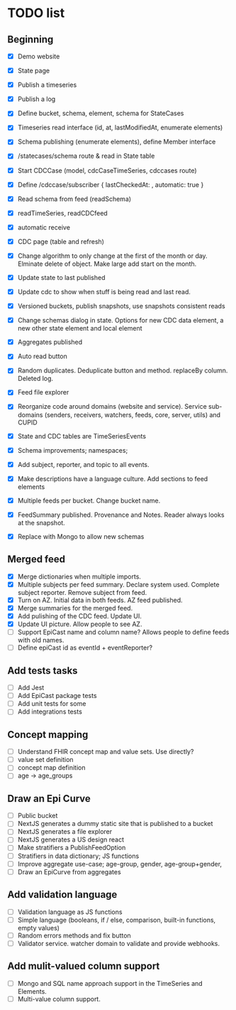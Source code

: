 # TODO list

## Beginning

* [x] Demo website
* [x] State page
* [x] Publish a timeseries
* [x] Publish a log
* [x] Define bucket, schema, element, schema for StateCases
* [x] Timeseries read interface (id, at, lastModifiedAt, enumerate elements)
* [x] Schema publishing (enumerate elements), define Member interface
* [x] /statecases/schema route & read in State table
* [x] Start CDCCase (model, cdcCaseTimeSeries, cdccases route)
* [x] Define /cdccase/subscriber { lastCheckedAt: , automatic: true }
* [x] Read schema from feed (readSchema)
* [x] readTimeSeries, readCDCfeed
* [x] automatic receive
* [x] CDC page (table and refresh)
* [x] Change algorithm to only change at the first of the month or day. Elminate delete of object. Make large add start on the month.
* [x] Update state to last published
* [x] Update cdc to show when stuff is being read and last read.
* [x] Versioned buckets, publish snapshots, use snapshots consistent reads
* [x] Change schemas dialog in state. Options for new CDC data element, a new other state element and local element
* [x] Aggregates published
* [x] Auto read button
* [x] Random duplicates. Deduplicate button and method. replaceBy column. Deleted log.
* [x] Feed file explorer
* [x] Reorganize code around domains (website and service). Service sub-domains (senders, receivers, watchers, feeds, core, server, utils) and CUPID
* [x] State and CDC tables are TimeSeriesEvents
* [x] Schema improvements; namespaces;

* [x] Add subject, reporter, and topic to all events.
* [x] Make descriptions have a language culture. Add sections to feed elements
* [x] Multiple feeds per bucket. Change bucket name.
* [x] FeedSummary published. Provenance and Notes. Reader always looks at the snapshot.
* [x] Replace with Mongo to allow new schemas

## Merged feed

* [x] Merge dictionaries when multiple imports.
* [x] Multiple subjects per feed summary. Declare system used. Complete subject reporter. Remove subject from feed.
* [x] Turn on AZ. Initial data in both feeds. AZ feed published.
* [x] Merge summaries for the merged feed.
* [x] Add pulishing of the CDC feed. Update UI.
* [x] Update UI picture. Allow people to see AZ.
* [ ] Support EpiCast name and column name? Allows people to define feeds with old names.
* [ ] Define epiCast id as eventId + eventReporter?

## Add tests tasks

* [ ] Add Jest
* [ ] Add EpiCast package tests
* [ ] Add unit tests for some
* [ ] Add integrations tests

## Concept mapping

* [ ] Understand FHIR concept map and value sets. Use directly?
* [ ] value set definition
* [ ] concept map definition
* [ ] age -> age_groups

## Draw an Epi Curve

* [ ] Public bucket
* [ ] NextJS generates a dummy static site that is published to a bucket
* [ ] NextJS generates a file explorer
* [ ] NextJS generates a US design react
* [ ] Make stratifiers a PublishFeedOption
* [ ] Stratifiers in data dictionary; JS functions
* [ ] Improve aggregate use-case; age-group, gender, age-group+gender,
* [ ] Draw an EpiCurve from aggregates

## Add validation language

* [ ] Validation language as JS functions
* [ ] Simple language (booleans, if / else, comparison, built-in functions, empty values)
* [ ] Random errors methods and fix button
* [ ] Validator service. watcher domain to validate and provide webhooks.

## Add mulit-valued column support

* [ ] Mongo and SQL name approach support in the TimeSeries and Elements.
* [ ] Multi-value column support.
